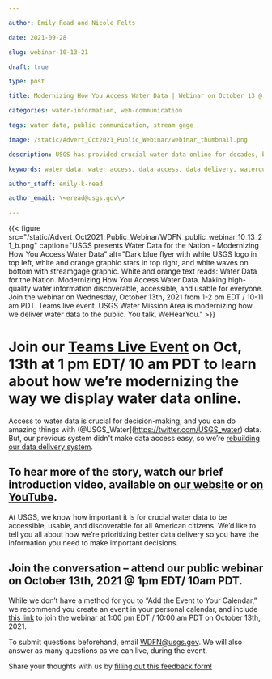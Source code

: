 ```yaml
---

author: Emily Read and Nicole Felts

date: 2021-09-28

slug: webinar-10-13-21

draft: true

type: post

title: Modernizing How You Access Water Data | Webinar on October 13 @ 1 pm EDT

categories: water-information, web-communication

tags: water data, public communication, stream gage

image: /static/Advert_Oct2021_Public_Webinar/webinar_thumbnail.png

description: USGS has provided crucial water data online for decades, but the system is outdated, so we're rebuilding a brand new, modernized system. We're hosting a webinar to talk about the first release of this new system. Join us for our Teams Live Event on October 13, 2021 at 1 pm EDT/ 10 am PDT.

keywords: water data, water access, data access, data delivery, waterquality

author_staff: emily-k-read

author_email: \<eread@usgs.gov\>

---
```


<div class="grid-row">
{{< figure src="/static/Advert_Oct2021_Public_Webinar/WDFN_public_webinar_10_13_21_b.png" 
caption="USGS presents Water Data for the Nation - Modernizing How You Access Water Data" 
alt="Dark blue flyer with white USGS logo in top left, white and orange graphic stars in top right, and white waves on bottom with streamgage graphic. White and orange text reads: Water Data for the Nation. Modernizing How You Access Water Data. Making high-quality water information discoverable, accessible, and usable for everyone. Join the webinar on Wednesday, October 13th, 2021 from 1-2 pm EDT / 10-11 am PDT. Teams live event. USGS Water Mission Area is modernizing how we deliver water data to the public. You talk, WeHearYou." 
>}}
</div>

# Join our [Teams Live Event](https://teams.microsoft.com/l/meetup-join/19%3ameeting_OGU4YzcyYmUtMzcyMS00YTVhLWFmOTQtODIyZjE3ZTM3Y2Mz%40thread.v2/0?context=%7b%22Tid%22%3a%220693b5ba-4b18-4d7b-9341-f32f400a5494%22%2c%22Oid%22%3a%2274c01c76-7d2c-4555-94ec-9e22ecb44037%22%2c%22IsBroadcastMeeting%22%3atrue%7d&btype=a&role=a) on Oct, 13th at 1 pm EDT/ 10 am PDT to learn about how we’re modernizing the way we display water data online.

Access to water data is crucial for decision-making, and you can do amazing things with (@USGS_Water](https://twitter.com/USGS_water) data. But, our previous system didn't make data access easy, so we’re [rebuilding our data delivery system](https://waterdata.usgs.gov/blog/realtime-pages-replacement/). 

## To hear more of the story, watch our brief introduction video, available on [our website](https://www.usgs.gov/media/videos/introduction-water-data-nations-next-generation-monitoring) or [on YouTube](https://www.youtube.com/watch?v=t0UnEH1l-Yg).

At USGS, we know how important it is for crucial water data to be accessible, usable, and discoverable for all American citizens. We’d like to tell you all about how we’re prioritizing better data delivery so you have the information you need to make important decisions.  

## Join the conversation – attend our public webinar on October 13th, 2021 @ 1pm EDT/ 10am PDT.

While we don’t have a method for you to “Add the Event to Your Calendar,” we recommend you create an event in your personal calendar, and include [this link](https://teams.microsoft.com/l/meetup-join/19%3ameeting_OGU4YzcyYmUtMzcyMS00YTVhLWFmOTQtODIyZjE3ZTM3Y2Mz%40thread.v2/0?context=%7b%22Tid%22%3a%220693b5ba-4b18-4d7b-9341-f32f400a5494%22%2c%22Oid%22%3a%2274c01c76-7d2c-4555-94ec-9e22ecb44037%22%2c%22IsBroadcastMeeting%22%3atrue%7d&btype=a&role=a) to join the webinar at 1:00 pm EDT / 10:00 am PDT on October 13th, 2021. 

To submit questions beforehand, email [WDFN@usgs.gov](mailto:wdfn@usgs.gov). We will also answer as many questions as we can live, during the event. 

Share your thoughts with us by [filling out this feedback form!](https://forms.office.com/Pages/ResponsePage.aspx?id=urWTBhhLe02TQfMvQApUlPwk2geyaQhGpWWJx543yllUOVpLWUNHNFFZWkhYWDY2Tk1JNklDN0EwRiQlQCN0PWcu)

